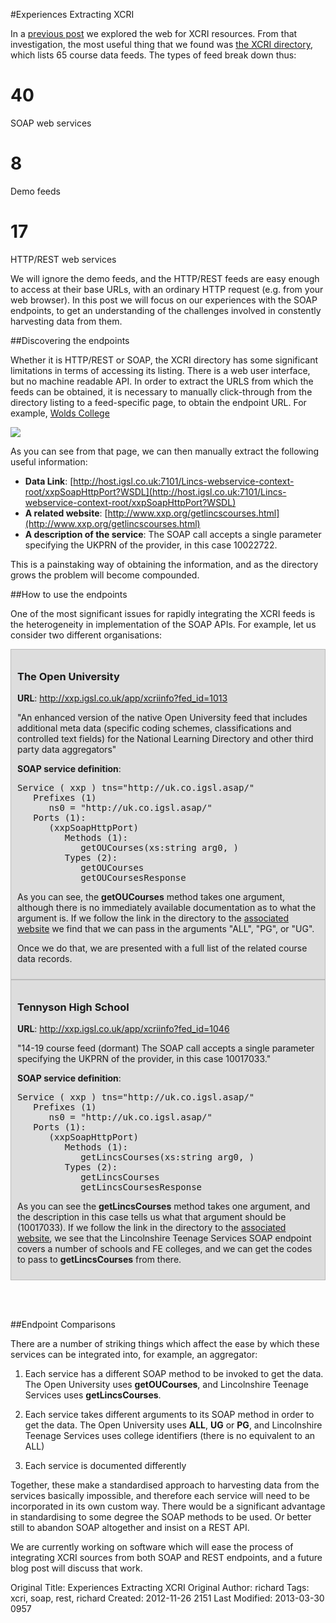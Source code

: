 #Experiences Extracting XCRI
<br>

In a [previous post](http://cottagelabs.com/news/seeking-xcri) we explored the web for XCRI resources.  From that investigation, the most useful thing that we found was [the XCRI directory](http://xxp.igsl.co.uk/app/xcridirectory), which lists 65 course data feeds.  The types of feed break down thus:

<div class="row-fluid">

<div class="span1"></div>

<div class="span3">
<div class="hero-unit">
<h1>40</h1>
SOAP web services
</div>
</div>

<div class="span3">
<div class="hero-unit">
<h1>8</h1>
Demo feeds
</div>
</div>

<div class="span3">
<div class="hero-unit">
<h1>17</h1>
HTTP/REST web services
</div>
</div>

</div>

We will ignore the demo feeds, and the HTTP/REST feeds are easy enough to access at their base URLs, with an ordinary HTTP request (e.g. from your web browser).  In this post we will focus on our experiences with the SOAP endpoints, to get an understanding of the challenges involved in constently harvesting data from them.

##Discovering the endpoints

Whether it is HTTP/REST or SOAP, the XCRI directory has some significant limitations in terms of accessing its listing.  There is a web user interface, but no machine readable API.  In order to extract the URLS from which the feeds can be obtained, it is necessary to manually click-through from the directory listing to a feed-specific page, to obtain the endpoint URL.  For example, [Wolds College](http://xxp.igsl.co.uk/app/xcriinfo?fed_id=1048)

<div class="row-fluid">
<div class="span3"></div>
<div class="span6">
<img src="http://cottagelabs.com/media/xcri-directory-record.png"/>
</div>
</div>

As you can see from that page, we can then manually extract the following useful information:

* **Data Link**: [http://host.igsl.co.uk:7101/Lincs-webservice-context-root/xxpSoapHttpPort?WSDL](http://host.igsl.co.uk:7101/Lincs-webservice-context-root/xxpSoapHttpPort?WSDL)
* **A related website**: [http://www.xxp.org/getlincscourses.html](http://www.xxp.org/getlincscourses.html)
* **A description of the service**: The SOAP call accepts a single parameter specifying the UKPRN of the provider, in this case 10022722.

This is a painstaking way of obtaining the information, and as the directory grows the problem will become compounded.

##How to use the endpoints

One of the most significant issues for rapidly integrating the XCRI feeds is the heterogeneity in implementation of the SOAP APIs.  For example, let us consider two different organisations:

<div class="row-fluid">

<div class="span6" style="border: 1px solid #bbbbbb; background: #dddddd; padding: 10px">
<h3>The Open University</h3>
<p><strong>URL</strong>: <a href="http://xxp.igsl.co.uk/app/xcriinfo?fed_id=1013">http://xxp.igsl.co.uk/app/xcriinfo?fed_id=1013</a></p>
<p>"An enhanced version of the native Open University feed that includes additional meta data (specific coding schemes, classifications and controlled text fields) for the National Learning Directory and other third party data aggregators"</p>
<p><strong>SOAP service definition</strong>:</p>
<pre>
Service ( xxp ) tns="http://uk.co.igsl.asap/"
   Prefixes (1)
      ns0 = "http://uk.co.igsl.asap/"
   Ports (1):
      (xxpSoapHttpPort)
         Methods (1):
            getOUCourses(xs:string arg0, )
         Types (2):
            getOUCourses
            getOUCoursesResponse
</pre>

<p>As you can see, the <strong>getOUCourses</strong> method takes one argument, although there is no immediately available documentation as to what the argument is.  If we follow the link in the directory to the <a href="http://www.xxp.org/getoucourses.html">associated website</a> we find that we can pass in the arguments "ALL", "PG", or "UG".</p>

<p>Once we do that, we are presented with a full list of the related course data records.</p>

</div>

<div class="span6" style="border: 1px solid #bbbbbb; background: #dddddd; padding: 10px">

<h3>Tennyson High School</h3>
<p><strong>URL</strong>: <a href="http://xxp.igsl.co.uk/app/xcriinfo?fed_id=1046">http://xxp.igsl.co.uk/app/xcriinfo?fed_id=1046</a></p>
<p>"14-19 course feed (dormant)
The SOAP call accepts a single parameter specifying the UKPRN of the provider, in this case 10017033."</p>
<p><strong>SOAP service definition</strong>:</p>
<pre>
Service ( xxp ) tns="http://uk.co.igsl.asap/"
   Prefixes (1)
      ns0 = "http://uk.co.igsl.asap/"
   Ports (1):
      (xxpSoapHttpPort)
         Methods (1):
            getLincsCourses(xs:string arg0, )
         Types (2):
            getLincsCourses
            getLincsCoursesResponse
</pre>

<p>As you can see the <strong>getLincsCourses</strong> method takes one argument, and the description in this case tells us what that argument should be (10017033).  If we follow the link in the directory to the <a href="http://www.xxp.org/getlincscourses.html">associated website</a>, we see that the Lincolnshire Teenage Services SOAP endpoint covers a number of schools and FE colleges, and we can get the codes to pass to <strong>getLincsCourses</strong> from there.</p>

</div>

</div>

<br><br>

##Endpoint Comparisons

There are a number of striking things which affect the ease by which these services can be integrated into, for example, an aggregator:

1. Each service has a different SOAP method to be invoked to get the data.  The Open University uses **getOUCourses**, and Lincolnshire Teenage Services uses **getLincsCourses**.

2. Each service takes different arguments to its SOAP method in order to get the data.  The Open University uses **ALL**, **UG** or **PG**, and Lincolnshire Teenage Services uses college identifiers (there is no equivalent to an ALL)

3. Each service is documented differently

Together, these make a standardised approach to harvesting data from the services basically impossible, and therefore each service will need to be incorporated in its own custom way.  There would be a significant advantage in standardising to some degree the SOAP methods to be used.  Or better still to abandon SOAP altogether and insist on a REST API.

We are currently working on software which will ease the process of integrating XCRI sources from both SOAP and REST endpoints, and a future blog post will discuss that work.





Original Title: Experiences Extracting XCRI
Original Author: richard
Tags: xcri, soap, rest, richard
Created: 2012-11-26 2151
Last Modified: 2013-03-30 0957
